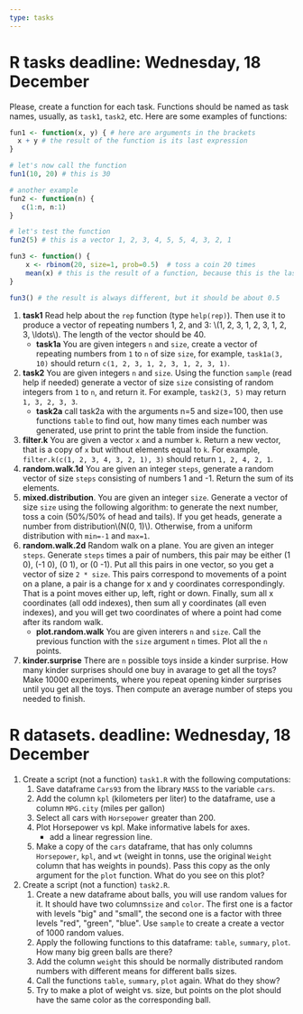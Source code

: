 ```yaml
---
type: tasks
---
```


# R tasks **deadline: Wednesday, 18 December**

Please, create a function for each task. Functions should be named as task names,
usually, as `task1`, `task2`, etc. Here are some examples of functions:

```R
fun1 <- function(x, y) { # here are arguments in the brackets
  x + y # the result of the function is its last expression
}

# let's now call the function
fun1(10, 20) # this is 30

# another example
fun2 <- function(n) {
   c(1:n, n:1)
}

# let's test the function
fun2(5) # this is a vector 1, 2, 3, 4, 5, 5, 4, 3, 2, 1

fun3 <- function() {
    x <- rbinom(20, size=1, prob=0.5)  # toss a coin 20 times
    mean(x) # this is the result of a function, because this is the last expression
}

fun3() # the result is always different, but it should be about 0.5
```

1. **task1** Read help about the `rep` function (type `help(rep)`). Then use it to produce a vector of repeating numbers 1, 2, and 3: \\(1, 2, 3, 1, 2, 3, 1, 2, 3, \\ldots\\). The length of the vector should be 40.
    * **task1a**  You are given integers `n` and `size`, create a vector of repeating numbers from `1` to `n` of size `size`, for example, `task1a(3, 10)` should return `c(1, 2, 3, 1, 2, 3, 1, 2, 3, 1)`.
1. **task2** You are given integers `n` and `size`. Using the function `sample` (read help if needed) generate a vector of size `size` consisting of random integers from `1` to `n`, and return it. For example, `task2(3, 5)` may return `1, 3, 2, 3, 3`.
    * **task2a** call task2a with the arguments n=5 and size=100, then use functions `table` to find out, how many times each number was generated, use print to print the table from inside the function.
1. **filter.k** You are given a vector `x` and a number `k`. Return a new vector, that is a copy of `x` but without elements equal to `k`. For example, `filter.k(c(1, 2, 3, 4, 3, 2, 1), 3)` should return `1, 2, 4, 2, 1`.
1. **random.walk.1d** You are given an integer `steps`, generate a random vector of size `steps` consisting of numbers 1 and -1. Return the sum of its elements.
1. **mixed.distribution**. You are given an integer `size`. Generate a vector of size `size` using the following algorithm: to generate the next number, toss a coin (50%/50% of head and tails). If you get heads, generate a number from distribution\\(N(0, 1)\\). Otherwise, from a uniform distribution with `min=-1` and `max=1`.
1. **random.walk.2d** Random walk on a plane. You are given an integer `steps`. Generate `steps` times a pair of numbers, this pair may be either (1 0), (-1 0), (0 1), or (0 -1). Put all this pairs in one vector, so you get a vector of size `2 * size`. This pairs correspond to movements of a point on a plane, a pair is a change for x and y coordinates correspondingly. That is a point moves either up, left, right or down. Finally, sum all x coordinates (all odd indexes), then sum all y coordinates (all even indexes), and you will get two coordinates of where a point had come after its random walk.
    * **plot.random.walk** You are given interers `n` and `size`. Call the previous function with the `size` argument `n` times. Plot all the `n` points.
1. **kinder.surprise** There are `n` possible toys inside a kinder surprise. How many kinder surprises should one buy in avarage to get all the toys? Make 10000 experiments, where you repeat opening kinder surprises until you get all the toys. Then compute an average number of steps you needed to finish.


# R datasets.  **deadline: Wednesday, 18 December**

1. Create a script  (not a function) `task1.R` with the following computations:
    1. Save dataframe `Cars93` from the library `MASS` to the variable `cars`.
    1. Add the column `kpl` (kilometers per liter) to the dataframe, use a column `MPG.city` (miles per gallon)
    1. Select all cars with `Horsepower` greater than 200.
    1. Plot Horsepower vs kpl. Make informative labels for axes.
        * add a linear regression line.
    1. Make a copy of the `cars` dataframe, that has only columns `Horsepower`, `kpl`, and `wt` (weight in tonns, use the original `Weight` column that has weights in pounds). Pass this copy as the only argument for the `plot` function. What do you see on this plot?
1. Create a script (not a function) `task2.R`.
    1. Create a new dataframe about balls, you will use random values for it. It should have two columns`size` and `color`. The first one is a factor with levels "big" and "small", the second one is a factor with three levels "red", "green", "blue".
    Use `sample` to create a create a vector of 1000 random values.
    1. Apply the following functions to this dataframe: `table`, `summary`, `plot`. How many big green balls are there?
    1. Add the column `weight` this should be normally distributed random numbers with different means for different balls sizes.
    1. Call the functions `table`, `summary`, `plot` again. What do they show?
    1. Try to make a plot of weight vs. size, but points on the plot should have
    the same color as the corresponding ball.
